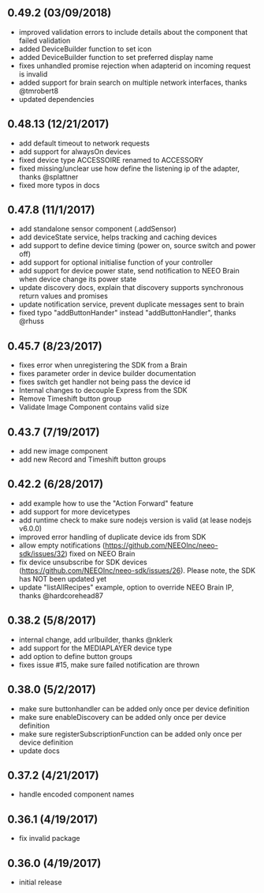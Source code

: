 ## 0.49.2 (03/09/2018)
- improved validation errors to include details about the component that failed validation
- added DeviceBuilder function to set icon
- added DeviceBuilder function to set preferred display name
- fixes unhandled promise rejection when adapterid on incoming request is invalid
- added support for brain search on multiple network interfaces, thanks @tmrobert8
- updated dependencies

## 0.48.13 (12/21/2017)
- add default timeout to network requests
- add support for alwaysOn devices
- fixed device type ACCESSOIRE renamed to ACCESSORY
- fixed missing/unclear use how define the listening ip of the adapter, thanks @splattner
- fixed more typos in docs

## 0.47.8 (11/1/2017)
- add standalone sensor component (.addSensor)
- add deviceState service, helps tracking and caching devices
- add support to define device timing (power on, source switch and power off)
- add support for optional initialise function of your controller
- add support for device power state, send notification to NEEO Brain when device change its power state
- update discovery docs, explain that discovery supports synchronous return values and promises
- update notification service, prevent duplicate messages sent to brain
- fixed typo "addButtonHander" instead "addButtonHandler", thanks @rhuss

## 0.45.7 (8/23/2017)
- fixes error when unregistering the SDK from a Brain
- fixes parameter order in device builder documentation
- fixes switch get handler not being pass the device id
- Internal changes to decouple Express from the SDK
- Remove Timeshift button group
- Validate Image Component contains valid size

## 0.43.7 (7/19/2017)
- add new image component
- add new Record and Timeshift button groups

## 0.42.2 (6/28/2017)
- add example how to use the "Action Forward" feature
- add support for more devicetypes
- add runtime check to make sure nodejs version is valid (at lease nodejs v6.0.0)
- improved error handling of duplicate device ids from SDK
- allow empty notifications (https://github.com/NEEOInc/neeo-sdk/issues/32) fixed on NEEO Brain
- fix device unsubscribe for SDK devices (https://github.com/NEEOInc/neeo-sdk/issues/26). Please note, the SDK has NOT been updated yet
- update "listAllRecipes" example, option to override NEEO Brain IP, thanks @hardcorehead87

## 0.38.2 (5/8/2017)
- internal change, add urlbuilder, thanks @nklerk
- add support for the MEDIAPLAYER device type
- add option to define button groups
- fixes issue #15, make sure failed notification are thrown

## 0.38.0 (5/2/2017)
- make sure buttonhandler can be added only once per device definition
- make sure enableDiscovery can be added only once per device definition
- make sure registerSubscriptionFunction can be added only once per device definition
- update docs

## 0.37.2 (4/21/2017)
- handle encoded component names

## 0.36.1 (4/19/2017)
- fix invalid package

## 0.36.0 (4/19/2017)
- initial release
